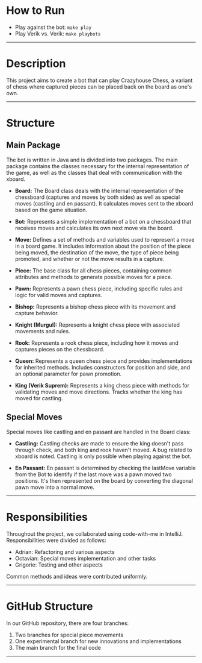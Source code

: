 # How to Run

- Play against the bot: `make play`
- Play Verik vs. Verik: `make playbots`

---

# Description

This project aims to create a bot that can play Crazyhouse Chess, a variant of chess where captured pieces can be placed back on the board as one's own.

---

# Structure

## Main Package

The bot is written in Java and is divided into two packages. The main package contains the classes necessary for the internal representation of the game, as well as the classes that deal with communication with the xboard.

- **Board:** The Board class deals with the internal representation of the chessboard (captures and moves by both sides) as well as special moves (castling and en passant). It calculates moves sent to the xboard based on the game situation.

- **Bot:** Represents a simple implementation of a bot on a chessboard that receives moves and calculates its own next move via the board.

- **Move:** Defines a set of methods and variables used to represent a move in a board game. It includes information about the position of the piece being moved, the destination of the move, the type of piece being promoted, and whether or not the move results in a capture.

- **Piece:** The base class for all chess pieces, containing common attributes and methods to generate possible moves for a piece.

- **Pawn:** Represents a pawn chess piece, including specific rules and logic for valid moves and captures.

- **Bishop:** Represents a bishop chess piece with its movement and capture behavior.

- **Knight (Murgul):** Represents a knight chess piece with associated movements and rules.

- **Rook:** Represents a rook chess piece, including how it moves and captures pieces on the chessboard.

- **Queen:** Represents a queen chess piece and provides implementations for inherited methods. Includes constructors for position and side, and an optional parameter for pawn promotion.

- **King (Verik Suprem):** Represents a king chess piece with methods for validating moves and move directions. Tracks whether the king has moved for castling.

## Special Moves

Special moves like castling and en passant are handled in the Board class:

- **Castling:** Castling checks are made to ensure the king doesn't pass through check, and both king and rook haven't moved. A bug related to xboard is noted. Castling is only possible when playing against the bot.

- **En Passant:** En passant is determined by checking the lastMove variable from the Bot to identify if the last move was a pawn moved two positions. It's then represented on the board by converting the diagonal pawn move into a normal move.

---

# Responsibilities

Throughout the project, we collaborated using code-with-me in IntelliJ. Responsibilities were divided as follows:

- Adrian: Refactoring and various aspects
- Octavian: Special moves implementation and other tasks
- Grigorie: Testing and other aspects

Common methods and ideas were contributed uniformly.

---

# GitHub Structure

In our GitHub repository, there are four branches:

1. Two branches for special piece movements
2. One experimental branch for new innovations and implementations
3. The main branch for the final code

---
